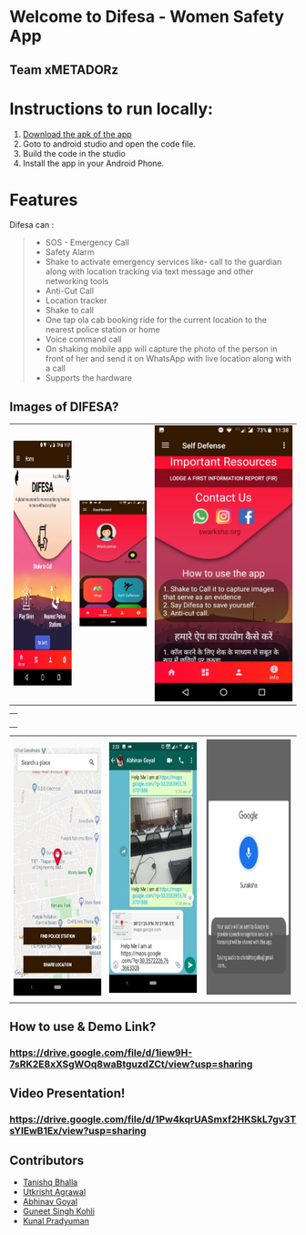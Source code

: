 # Welcome to Difesa  - Women Safety App 
## Team xMETADORz
 

# Instructions to run locally:
1. [Download the apk of the app](https://github.com/gutku10/Difesa/tree/master/app)
2. Goto to android studio and open the code file. 
3. Build the code in the studio 
4. Install the app in your Android Phone.


# Features

Difesa can :
>
>* SOS - Emergency Call
>* Safety Alarm
>* Shake to activate emergency services like- call to the guardian along with location tracking via text message and other networking tools
>* Anti-Cut Call
>* Location tracker
>* Shake to call
>* One tap ola cab booking ride for the current location to the nearest police station or home
>* Voice command call
>* On shaking mobile app will capture the photo of the person in front of her and send it on WhatsApp with live location along with a call
>* Supports the hardware

## Images of DIFESA?


<table>
  <tr>
    <td align="center"><img src="https://github.com/gutku10/Difesa/blob/master/Screenshots/Home.jpeg" height="430px;"alt=""/></td>
    <td align="right"><img src="https://github.com/gutku10/Difesa/blob/master/Screenshots/Dashboard.jpg" alt=""/><br /></td>
    <td align="center"><img src="https://github.com/gutku10/Difesa/blob/master/Screenshots/inst.jpeg" alt=""/></td>
   
    
  </tr>
  </table>
 <table>
  <tr>
   <td align="center"><img src="https://github.com/gutku10/Difesa/blob/master/Screenshots/Device1.JPG" alt=""/></td>
  </tr>
  </table>
  <table>
  <tr>
        <td align="center"><img src="https://github.com/gutku10/Difesa/blob/master/Screenshots/Nearest Police Station.jpg" height="450px;"width="400px;" alt=""/><br /></td>
        <td align="center"><img src="https://github.com/gutku10/Difesa/blob/master/Screenshots/On shake Sharing.jpg"height="440px;" width="400px;" alt=""/><br /></td>
        <td align="center"><img src="https://github.com/gutku10/Difesa/blob/master/Screenshots/Suraksha.PNG" height="460px;" width="400px;"alt=""/><br /></td>
  </tr>
</table>


## How to use & Demo Link?

### https://drive.google.com/file/d/1iew9H-7sRK2E8xXSgWOq8waBtguzdZCt/view?usp=sharing

## Video Presentation!

### https://drive.google.com/file/d/1Pw4kqrUASmxf2HKSkL7gv3TsYIEwB1Ex/view?usp=sharing

## Contributors
* [Tanishq Bhalla](https://github.com/)  
* [Utkrisht Agrawal](https://github.com/gutku10)  
* [Abhinav Goyal](https://github.com/zabhitak)  
* [Guneet Singh Kohli](https://github.com/guneetsk99)  
* [Kunal Pradyuman](https://github.com/lostaquila)  
